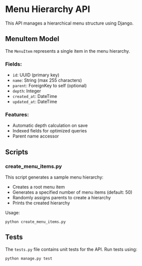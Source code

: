 # Menu Hierarchy API

This API manages a hierarchical menu structure using Django.

## MenuItem Model

The `MenuItem` represents a single item in the menu hierarchy.

### Fields:
- `id`: UUID (primary key)
- `name`: String (max 255 characters)
- `parent`: ForeignKey to self (optional)
- `depth`: Integer
- `created_at`: DateTime
- `updated_at`: DateTime

### Features:
- Automatic depth calculation on save
- Indexed fields for optimized queries
- Parent name accessor

## Scripts

### create_menu_items.py

This script generates a sample menu hierarchy:

- Creates a root menu item
- Generates a specified number of menu items (default: 50)
- Randomly assigns parents to create a hierarchy
- Prints the created hierarchy

Usage:

`python create_menu_items.py`

## Tests

The `tests.py` file contains unit tests for the API. Run tests using:

`python manage.py test`



